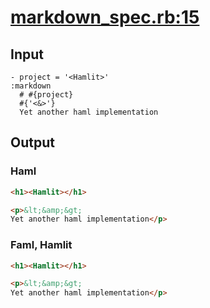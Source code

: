 # [markdown\_spec.rb:15](/spec/hamlit/filters/markdown_spec.rb#L15)
## Input
```haml
- project = '<Hamlit>'
:markdown
  # #{project}
  #{'<&>'}
  Yet another haml implementation

```

## Output
### Haml
```html
<h1><Hamlit></h1>

<p>&lt;&amp;&gt;
Yet another haml implementation</p>


```

### Faml, Hamlit
```html
<h1><Hamlit></h1>

<p>&lt;&amp;&gt;
Yet another haml implementation</p>

```

